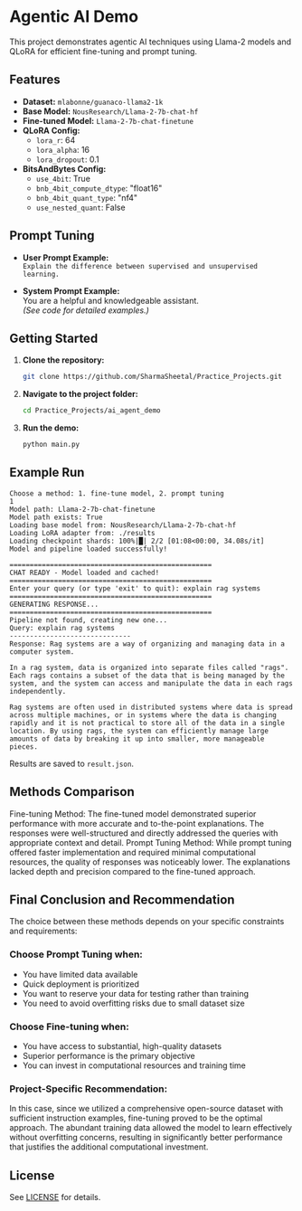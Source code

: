 # Agentic AI Demo

This project demonstrates agentic AI techniques using Llama-2 models and QLoRA for efficient fine-tuning and prompt tuning.

## Features

- **Dataset:** `mlabonne/guanaco-llama2-1k`
- **Base Model:** `NousResearch/Llama-2-7b-chat-hf`
- **Fine-tuned Model:** `Llama-2-7b-chat-finetune`
- **QLoRA Config:**
    - `lora_r`: 64
    - `lora_alpha`: 16
    - `lora_dropout`: 0.1
- **BitsAndBytes Config:**
    - `use_4bit`: True
    - `bnb_4bit_compute_dtype`: "float16"
    - `bnb_4bit_quant_type`: "nf4"
    - `use_nested_quant`: False

## Prompt Tuning

- **User Prompt Example:**  
    `Explain the difference between supervised and unsupervised learning.`

- **System Prompt Example:**  
    You are a helpful and knowledgeable assistant.  
    *(See code for detailed examples.)*

## Getting Started

1. **Clone the repository:**
     ```bash
     git clone https://github.com/SharmaSheetal/Practice_Projects.git
     ```
2. **Navigate to the project folder:**
     ```bash
     cd Practice_Projects/ai_agent_demo
     ```
3. **Run the demo:**
     ```bash
     python main.py
     ```

## Example Run

```
Choose a method: 1. fine-tune model, 2. prompt tuning
1
Model path: Llama-2-7b-chat-finetune
Model path exists: True
Loading base model from: NousResearch/Llama-2-7b-chat-hf
Loading LoRA adapter from: ./results
Loading checkpoint shards: 100%|█| 2/2 [01:08<00:00, 34.08s/it]
Model and pipeline loaded successfully!

==================================================
CHAT READY - Model loaded and cached!
==================================================
Enter your query (or type 'exit' to quit): explain rag systems
==================================================
GENERATING RESPONSE...
==================================================
Pipeline not found, creating new one...
Query: explain rag systems
------------------------------
Response: Rag systems are a way of organizing and managing data in a computer system.

In a rag system, data is organized into separate files called "rags". Each rags contains a subset of the data that is being managed by the system, and the system can access and manipulate the data in each rags independently.

Rag systems are often used in distributed systems where data is spread across multiple machines, or in systems where the data is changing rapidly and it is not practical to store all of the data in a single location. By using rags, the system can efficiently manage large amounts of data by breaking it up into smaller, more manageable pieces.
```

Results are saved to `result.json`.

## Methods Comparison
Fine-tuning Method:
The fine-tuned model demonstrated superior performance with more accurate and to-the-point explanations. The responses were well-structured and directly addressed the queries with appropriate context and detail.
Prompt Tuning Method:
While prompt tuning offered faster implementation and required minimal computational resources, the quality of responses was noticeably lower. The explanations lacked depth and precision compared to the fine-tuned approach.


## Final Conclusion and Recommendation
The choice between these methods depends on your specific constraints and requirements:
### Choose Prompt Tuning when:

- You have limited data available
- Quick deployment is prioritized
- You want to reserve your data for testing rather than training
- You need to avoid overfitting risks due to small dataset size

### Choose Fine-tuning when:

- You have access to substantial, high-quality datasets
- Superior performance is the primary objective
- You can invest in computational resources and training time

### Project-Specific Recommendation:
In this case, since we utilized a comprehensive open-source dataset with sufficient instruction examples, fine-tuning proved to be the optimal approach. The abundant training data allowed the model to learn effectively without overfitting concerns, resulting in significantly better performance that justifies the additional computational investment.

## License

See [LICENSE](../LICENSE) for details.